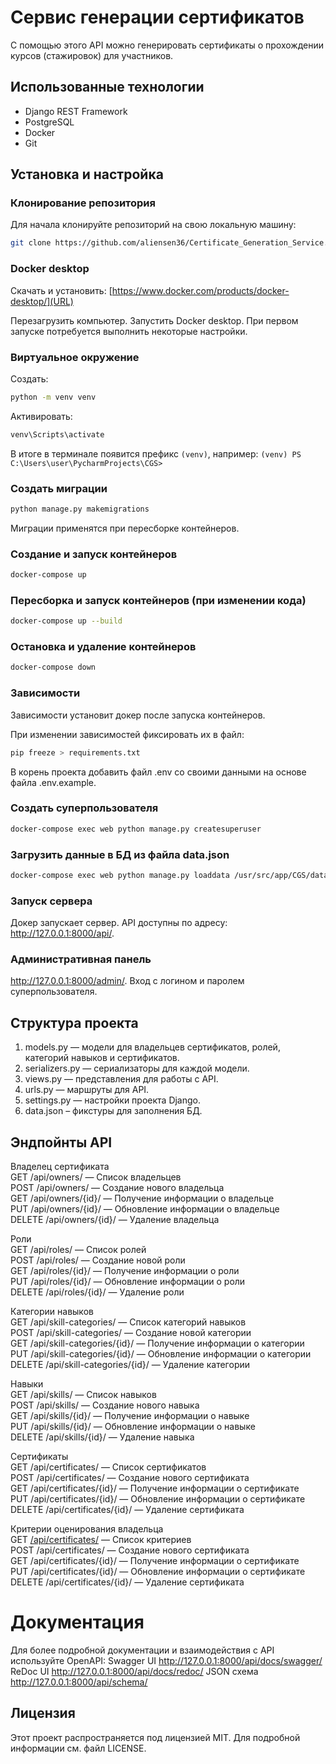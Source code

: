 # Сервис генерации сертификатов

С помощью этого API можно генерировать сертификаты о прохождении курсов (стажировок) для участников.

## Использованные технологии

- Django REST Framework
- PostgreSQL
- Docker
- Git

## Установка и настройка

### Клонирование репозитория

Для начала клонируйте репозиторий на свою локальную машину:

```bash
git clone https://github.com/aliensen36/Certificate_Generation_Service.git
```

### Docker desktop

Скачать и установить:
[https://www.docker.com/products/docker-desktop/](URL)

Перезагрузить компьютер.
Запустить Docker desktop. При первом запуске потребуется выполнить некоторые настройки.

### Виртуальное окружение
Создать:
```bash
python -m venv venv
```  
Активировать:
```bash
venv\Scripts\activate
```

В итоге в терминале появится префикс `(venv)`, например:
`(venv) PS C:\Users\user\PycharmProjects\CGS>`

### Создать миграции
```bash
python manage.py makemigrations
```
Миграции применятся при пересборке контейнеров.

### Создание и запуск контейнеров
```bash
docker-compose up
```

### Пересборка и запуск контейнеров (при изменении кода)
```bash
docker-compose up --build
```

### Остановка и удаление контейнеров
```bash
docker-compose down
```

### Зависимости

Зависимости установит докер после запуска контейнеров.

При изменении зависимостей фиксировать их в файл:
```bash
pip freeze > requirements.txt
```
В корень проекта добавить файл .env со своими данными на основе файла .env.example.


### Создать суперпользователя
```bash
docker-compose exec web python manage.py createsuperuser
```

### Загрузить данные в БД из файла data.json
```bash
docker-compose exec web python manage.py loaddata /usr/src/app/CGS/data/data.json
```

### Запуск сервера
Докер запускает сервер.
API доступны по адресу: http://127.0.0.1:8000/api/.

### Административная панель
http://127.0.0.1:8000/admin/.
Вход с логином и паролем суперпользователя.


## Структура проекта
1.	models.py — модели для владельцев сертификатов, ролей, категорий навыков и сертификатов.
2.	serializers.py — сериализаторы для каждой модели.
3.	views.py — представления для работы с API.
4.	urls.py — маршруты для API.
5.	settings.py — настройки проекта Django.
6.	data.json – фикстуры для заполнения БД.



## Эндпойнты API

Владелец сертификата  
GET /api/owners/ — Список владельцев  
POST /api/owners/ — Создание нового владельца  
GET /api/owners/{id}/ — Получение информации о владельце  
PUT /api/owners/{id}/ — Обновление информации о владельце  
DELETE /api/owners/{id}/ — Удаление владельца  

Роли  
GET /api/roles/ — Список ролей  
POST /api/roles/ — Создание новой роли  
GET /api/roles/{id}/ — Получение информации о роли  
PUT /api/roles/{id}/ — Обновление информации о роли  
DELETE /api/roles/{id}/ — Удаление роли  

Категории навыков  
GET /api/skill-categories/ — Список категорий навыков  
POST /api/skill-categories/ — Создание новой категории  
GET /api/skill-categories/{id}/ — Получение информации о категории  
PUT /api/skill-categories/{id}/ — Обновление информации о категории  
DELETE /api/skill-categories/{id}/ — Удаление категории  

Навыки  
GET /api/skills/ — Список навыков  
POST /api/skills/ — Создание нового навыка  
GET /api/skills/{id}/ — Получение информации о навыке  
PUT /api/skills/{id}/ — Обновление информации о навыке  
DELETE /api/skills/{id}/ — Удаление навыка  

Сертификаты  
GET /api/certificates/ — Список сертификатов  
POST /api/certificates/ — Создание нового сертификата  
GET /api/certificates/{id}/ — Получение информации о сертификате  
PUT /api/certificates/{id}/ — Обновление информации о сертификате  
DELETE /api/certificates/{id}/ — Удаление сертификата  

Критерии оценирования владельца  
GET [/api/certificates/](http://127.0.0.1:8000/api/criteria/) — Список критериев  
POST /api/certificates/ — Создание нового сертификата  
GET /api/certificates/{id}/ — Получение информации о сертификате  
PUT /api/certificates/{id}/ — Обновление информации о сертификате  
DELETE /api/certificates/{id}/ — Удаление сертификата  


# Документация

Для более подробной документации и взаимодействия с API используйте OpenAPI:
Swagger UI http://127.0.0.1:8000/api/docs/swagger/
ReDoc UI http://127.0.0.1:8000/api/docs/redoc/
JSON схема http://127.0.0.1:8000/api/schema/

## Лицензия
Этот проект распространяется под лицензией MIT. Для подробной информации см. файл LICENSE.


